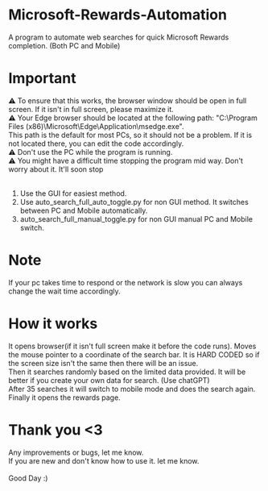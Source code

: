# Microsoft-Rewards-Automation
A program to automate web searches for quick Microsoft Rewards completion. (Both PC and Mobile)

# Important
⚠️ To ensure that this works, the browser window should be open in full screen. If it isn't in full screen, please maximize it. <Br>
⚠️ Your Edge browser should be located at the following path: "C:\Program Files (x86)\Microsoft\Edge\Application\msedge.exe". <Br>
This path is the default for most PCs, so it should not be a problem. If it is not located there, you can edit the code accordingly. <Br>
⚠️ Don't use the PC while the program is running. <Br> 
⚠️ You might have a difficult time stopping the program mid way. Don't worry about it. It'll soon stop <Br> <Br>

1. Use the GUI for easiest method.
2. Use auto_search_full_auto_toggle.py for non GUI method. It switches between PC and Mobile automatically.
3. auto_search_full_manual_toggle.py for non GUI manual PC and Mobile switch.




# Note
If your pc takes time to respond or the network is slow you can always change the wait time accordingly. 


# How it works
It opens browser(if it isn't full screen make it before the code runs). Moves the mouse pointer to a coordinate of the search bar.
It is HARD CODED so if the screen size isn't the same then there will be an issue. <Br>
Then it searches randomly based on the limited data provided. It will be better if you create your own data for search. (Use chatGPT) <Br>
After 35 searches it will switch to mobile mode and does the search again. <Br>
Finally it opens the rewards page.

# Thank you <3

Any improvements or bugs, let me know. <Br>
If you are new and don't know how to use it. let me know. <Br> <Br>
Good Day :)
